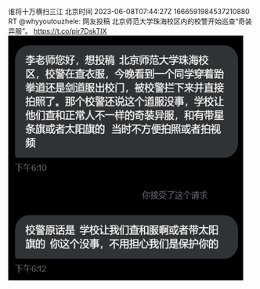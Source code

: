 谁将十万横扫三江 北京时间 2023-06-08T07:44:27Z 1666591984537210880<br>RT @whyyoutouzhele: 网友投稿
北京师范大学珠海校区内的校警开始巡查“奇装异服”。 https://t.co/pir7DskTIX<br><img src='/temp/image/2023/t-Month-6/1666591984537210880_0.jpg' width='480' height='500'><br><br>